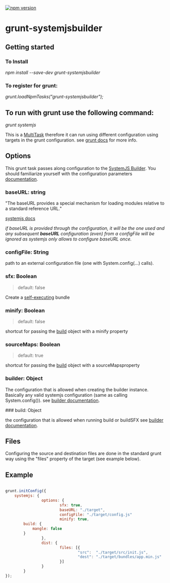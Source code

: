 [![npm version](https://badge.fury.io/js/grunt-systemjsbuilder.svg)](https://www.npmjs.com/package/grunt-systemjsbuilder)

# grunt-systemjsbuilder

## Getting started

### To Install

_npm install --save-dev grunt-systemjsbuilder_

### To register for grunt: 

_grunt.loadNpmTasks("grunt-systemjsbuilder");_

## To run with grunt use the following command:

_grunt systemjs_

 This is a [MultiTask](http://gruntjs.com/api/grunt.task#grunt.task.registermultitask) therefore it can run using different configuration using targets in the grunt configuration. see [grunt docs](http://gruntjs.com/configuring-tasks#task-configuration-and-targets) for more info.

## Options

This grunt task passes along configuration to the [SystemJS Builder](https://github.com/systemjs/builder). You should familiarize yourself with the configuration parameters [documentation](https://github.com/systemjs/builder/blob/master/README.md).

### baseURL: string

"The baseURL provides a special mechanism for loading modules relative to a standard reference URL."

[systemjs docs](https://github.com/systemjs/systemjs/blob/master/docs/overview.md#baseurl)

_if baseURL is provided through the configuration, it will be the one used and any subsequent **baseURL** configuration (even) from a configFile will be ignored as systemjs only allows to configure baseURL once._

### configFile: String

path to an external configuration file (one with System.config(...) calls).

### sfx: Boolean 
> default: false

Create a [self-executing](https://github.com/systemjs/builder/blob/master/README.md#self-executing-sfx-bundles) bundle

### minify: Boolean
> default: false

shortcut for passing the [build](#buildObject) object with a minify property

### sourceMaps: Boolean
> default: true

shortcut for passing the [build](#buildObject) object with a sourceMapsproperty

### builder: Object

The configuration that is allowed when creating the builder instance. Basically any valid systemjs configuration (same as calling System.config()).
see [builder documentation](https://github.com/systemjs/builder/blob/master/README.md).

<a id="buildObject">
### build: Object

the configuration that is allowed when running build or buildSFX
see [builder documentation](https://github.com/systemjs/builder/blob/master/README.md).

## Files

Configuring the source and destination files are done in the standard grunt way using the "files" property of the target (see example below).

## Example


``` javascript

grunt.initConfig({
	systemjs: {
				options: {
						sfx: true,
						baseURL: "./target",
						configFile: "./target/config.js"
						minify: true,
		build: {
			mangle: false
		}
				},
				dist: {
						files: [{
								"src":  "./target/src/init.js",
								"dest": "./target/bundles/app.min.js"
						}]
				}
		}
});
```